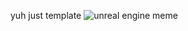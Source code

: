 yuh just template
![unreal engine meme](https://github.com/asc11ts/Site-Example/assets/150277175/43e6de8d-0adc-49ef-8c11-ce46df75ee8e)
